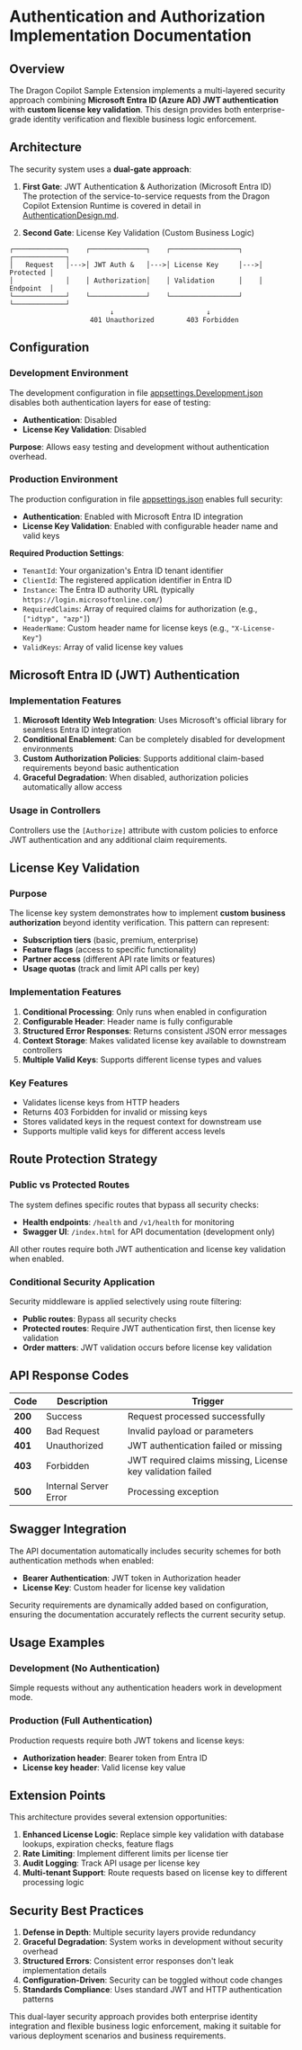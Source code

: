# Authentication and Authorization Implementation Documentation

## Overview

The Dragon Copilot Sample Extension implements a multi-layered security approach combining **Microsoft Entra ID (Azure AD) JWT authentication** with **custom license key validation**. This design provides both enterprise-grade identity verification and flexible business logic enforcement.

## Architecture

The security system uses a **dual-gate approach**:

1. **First Gate**: JWT Authentication & Authorization (Microsoft Entra ID)  
  The protection of the service-to-service requests from the Dragon Copilot Extension Runtime is covered in detail in [AuthenticationDesign.md](AuthenticationDesign.md).

2. **Second Gate**: License Key Validation (Custom Business Logic)

```
┌─────────────┐    ┌──────────────┐    ┌─────────────────┐    ┌─────────────┐
│   Request   │--->│ JWT Auth &   │--->│ License Key     │--->│   Protected │
│             │    │ Authorization│    │ Validation      │    │   Endpoint  │
└─────────────┘    └──────────────┘    └─────────────────┘    └─────────────┘
                         ↓                       ↓
                    401 Unauthorized        403 Forbidden
```

## Configuration

### Development Environment

The development configuration in file [appsettings.Development.json](../samples/DragonCopilot/Workflow/SampleExtension.Web/appsettings.Development.json) disables both authentication layers for ease of testing:

- **Authentication**: Disabled
- **License Key Validation**: Disabled

**Purpose**: Allows easy testing and development without authentication overhead.

### Production Environment

The production configuration in file [appsettings.json](../samples/DragonCopilot/Workflow/SampleExtension.Web/appsettings.json) enables full security:

- **Authentication**: Enabled with Microsoft Entra ID integration
- **License Key Validation**: Enabled with configurable header name and valid keys

**Required Production Settings**:

- `TenantId`: Your organization's Entra ID tenant identifier
- `ClientId`: The registered application identifier in Entra ID
- `Instance`: The Entra ID authority URL (typically `https://login.microsoftonline.com/`)
- `RequiredClaims`: Array of required claims for authorization (e.g., `["idtyp", "azp"]`)
- `HeaderName`: Custom header name for license keys (e.g., `"X-License-Key"`)
- `ValidKeys`: Array of valid license key values

## Microsoft Entra ID (JWT) Authentication

### Implementation Features

1. **Microsoft Identity Web Integration**: Uses Microsoft's official library for seamless Entra ID integration
2. **Conditional Enablement**: Can be completely disabled for development environments
3. **Custom Authorization Policies**: Supports additional claim-based requirements beyond basic authentication
4. **Graceful Degradation**: When disabled, authorization policies automatically allow access

### Usage in Controllers

Controllers use the `[Authorize]` attribute with custom policies to enforce JWT authentication and any additional claim requirements.

## License Key Validation

### Purpose

The license key system demonstrates how to implement **custom business authorization** beyond identity verification. This pattern can represent:

- **Subscription tiers** (basic, premium, enterprise)
- **Feature flags** (access to specific functionality)
- **Partner access** (different API rate limits or features)
- **Usage quotas** (track and limit API calls per key)

### Implementation Features

1. **Conditional Processing**: Only runs when enabled in configuration
2. **Configurable Header**: Header name is fully configurable
3. **Structured Error Responses**: Returns consistent JSON error messages
4. **Context Storage**: Makes validated license key available to downstream controllers
5. **Multiple Valid Keys**: Supports different license types and values

### Key Features

- Validates license keys from HTTP headers
- Returns 403 Forbidden for invalid or missing keys
- Stores validated keys in the request context for downstream use
- Supports multiple valid keys for different access levels

## Route Protection Strategy

### Public vs Protected Routes

The system defines specific routes that bypass all security checks:

- **Health endpoints**: `/health` and `/v1/health` for monitoring
- **Swagger UI**: `/index.html` for API documentation (development only)

All other routes require both JWT authentication and license key validation when enabled.

### Conditional Security Application

Security middleware is applied selectively using route filtering:

- **Public routes**: Bypass all security checks
- **Protected routes**: Require JWT authentication first, then license key validation
- **Order matters**: JWT validation occurs before license key validation

## API Response Codes

| Code | Description | Trigger |
|------|-------------|---------|
| **200** | Success | Request processed successfully |
| **400** | Bad Request | Invalid payload or parameters |
| **401** | Unauthorized | JWT authentication failed or missing |
| **403** | Forbidden | JWT required claims missing, License key validation failed |
| **500** | Internal Server Error | Processing exception |

## Swagger Integration

The API documentation automatically includes security schemes for both authentication methods when enabled:

- **Bearer Authentication**: JWT token in Authorization header
- **License Key**: Custom header for license key validation

Security requirements are dynamically added based on configuration, ensuring the documentation accurately reflects the current security setup.

## Usage Examples

### Development (No Authentication)

Simple requests without any authentication headers work in development mode.

### Production (Full Authentication)

Production requests require both JWT tokens and license keys:

- **Authorization header**: Bearer token from Entra ID
- **License key header**: Valid license key value

## Extension Points

This architecture provides several extension opportunities:

1. **Enhanced License Logic**: Replace simple key validation with database lookups, expiration checks, feature flags
2. **Rate Limiting**: Implement different limits per license tier
3. **Audit Logging**: Track API usage per license key
4. **Multi-tenant Support**: Route requests based on license key to different processing logic

## Security Best Practices

1. **Defense in Depth**: Multiple security layers provide redundancy
2. **Graceful Degradation**: System works in development without security overhead
3. **Structured Errors**: Consistent error responses don't leak implementation details
4. **Configuration-Driven**: Security can be toggled without code changes
5. **Standards Compliance**: Uses standard JWT and HTTP authentication patterns

This dual-layer security approach provides both enterprise identity integration and flexible business logic enforcement, making it suitable for various deployment scenarios and business requirements.
